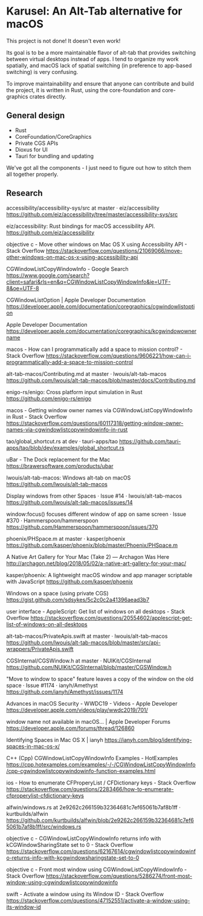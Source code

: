 # Karusel: An Alt-Tab alternative for macOS

This project is not done! It doesn't even work!

Its goal is to be a more maintainable flavor of alt-tab that provides switching between virtual desktops instead of apps. I tend to organize my work spatially, and macOS lack of spatial switching (in preference to app-based switching) is very confusing.

To improve maintainability and ensure that anyone can contribute and build the project, it is written in Rust, using the core-foundation and core-graphics crates directly.

## General design

- Rust
- CoreFoundation/CoreGraphics
- Private CGS APIs
- Dioxus for UI
- Tauri for bundling and updating

We've got all the components - I just need to figure out how to stitch them all together properly.

## Research

accessibility/accessibility-sys/src at master · eiz/accessibility
https://github.com/eiz/accessibility/tree/master/accessibility-sys/src

eiz/accessibility: Rust bindings for macOS accessibility API.
https://github.com/eiz/accessibility

objective c - Move other windows on Mac OS X using Accessibility API - Stack Overflow
https://stackoverflow.com/questions/21069066/move-other-windows-on-mac-os-x-using-accessibility-api

CGWindowListCopyWindowInfo - Google Search
https://www.google.com/search?client=safari&rls=en&q=CGWindowListCopyWindowInfo&ie=UTF-8&oe=UTF-8

CGWindowListOption | Apple Developer Documentation
https://developer.apple.com/documentation/coregraphics/cgwindowlistoption

Apple Developer Documentation
https://developer.apple.com/documentation/coregraphics/kcgwindowownername

macos - How can I programmatically add a space to mission control? - Stack Overflow
https://stackoverflow.com/questions/9606221/how-can-i-programmatically-add-a-space-to-mission-control

alt-tab-macos/Contributing.md at master · lwouis/alt-tab-macos
https://github.com/lwouis/alt-tab-macos/blob/master/docs/Contributing.md

enigo-rs/enigo: Cross platform input simulation in Rust
https://github.com/enigo-rs/enigo

macos - Getting window owner names via CGWindowListCopyWindowInfo in Rust - Stack Overflow
https://stackoverflow.com/questions/60117318/getting-window-owner-names-via-cgwindowlistcopywindowinfo-in-rust

tao/global_shortcut.rs at dev · tauri-apps/tao
https://github.com/tauri-apps/tao/blob/dev/examples/global_shortcut.rs

uBar - The Dock replacement for the Mac
https://brawersoftware.com/products/ubar

lwouis/alt-tab-macos: Windows alt-tab on macOS
https://github.com/lwouis/alt-tab-macos

Display windows from other Spaces · Issue #14 · lwouis/alt-tab-macos
https://github.com/lwouis/alt-tab-macos/issues/14

window:focus() focuses different window of app on same screen · Issue #370 · Hammerspoon/hammerspoon
https://github.com/Hammerspoon/hammerspoon/issues/370

phoenix/PHSpace.m at master · kasper/phoenix
https://github.com/kasper/phoenix/blob/master/Phoenix/PHSpace.m

A Native Art Gallery for Your Mac (Take 2) — Archagon Was Here
http://archagon.net/blog/2018/05/02/a-native-art-gallery-for-your-mac/

kasper/phoenix: A lightweight macOS window and app manager scriptable with JavaScript
https://github.com/kasper/phoenix

Windows on a space (using private CGS)
https://gist.github.com/sdsykes/5c2c0c2a41396aead3b7

user interface - AppleScript: Get list of windows on all desktops - Stack Overflow
https://stackoverflow.com/questions/20554602/applescript-get-list-of-windows-on-all-desktops

alt-tab-macos/PrivateApis.swift at master · lwouis/alt-tab-macos
https://github.com/lwouis/alt-tab-macos/blob/master/src/api-wrappers/PrivateApis.swift

CGSInternal/CGSWindow.h at master · NUIKit/CGSInternal
https://github.com/NUIKit/CGSInternal/blob/master/CGSWindow.h

"Move to window to space" feature leaves a copy of the window on the old space · Issue #1174 · ianyh/Amethyst
https://github.com/ianyh/Amethyst/issues/1174

Advances in macOS Security - WWDC19 - Videos - Apple Developer
https://developer.apple.com/videos/play/wwdc2019/701/

window name not available in macOS… | Apple Developer Forums
https://developer.apple.com/forums/thread/126860

Identifying Spaces in Mac OS X | ianyh
https://ianyh.com/blog/identifying-spaces-in-mac-os-x/

C++ (Cpp) CGWindowListCopyWindowInfo Examples - HotExamples
https://cpp.hotexamples.com/examples/-/-/CGWindowListCopyWindowInfo/cpp-cgwindowlistcopywindowinfo-function-examples.html

ios - How to enumerate CFProperyList / CFDictionary keys - Stack Overflow
https://stackoverflow.com/questions/2283466/how-to-enumerate-cfproperylist-cfdictionary-keys

alfwin/windows.rs at 2e9262c266159b32364681c7ef65061b7af8b1ff · kurtbuilds/alfwin
https://github.com/kurtbuilds/alfwin/blob/2e9262c266159b32364681c7ef65061b7af8b1ff/src/windows.rs

objective c - CGWindowListCopyWindowInfo returns info with kCGWindowSharingState set to 0 - Stack Overflow
https://stackoverflow.com/questions/62167614/cgwindowlistcopywindowinfo-returns-info-with-kcgwindowsharingstate-set-to-0

objective c - Front most window using CGWindowListCopyWindowInfo - Stack Overflow
https://stackoverflow.com/questions/5286274/front-most-window-using-cgwindowlistcopywindowinfo

swift - Activate a window using its Window ID - Stack Overflow
https://stackoverflow.com/questions/47152551/activate-a-window-using-its-window-id

